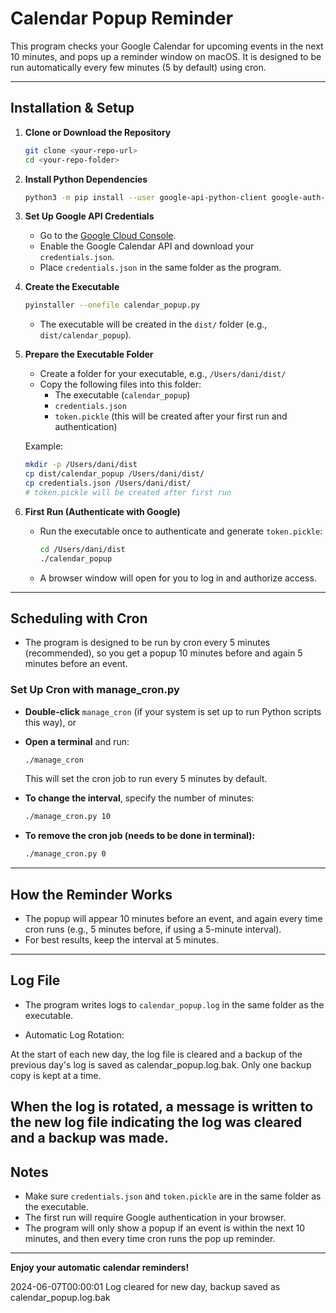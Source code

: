 # Calendar Popup Reminder

This program checks your Google Calendar for upcoming events in the next 10 minutes, and pops up a reminder window on macOS. It is designed to be run automatically every few minutes (5 by default) using cron.

---

## **Installation & Setup**

1. **Clone or Download the Repository**

   ```sh
   git clone <your-repo-url>
   cd <your-repo-folder>
   ```

2. **Install Python Dependencies**

   ```sh
   python3 -m pip install --user google-api-python-client google-auth-httplib2 google-auth-oauthlib wxPython python-crontab pyinstaller
   ```

3. **Set Up Google API Credentials**

   - Go to the [Google Cloud Console](https://console.developers.google.com/).
   - Enable the Google Calendar API and download your `credentials.json`.
   - Place `credentials.json` in the same folder as the program.

4. **Create the Executable**

   ```sh
   pyinstaller --onefile calendar_popup.py
   ```

   - The executable will be created in the `dist/` folder (e.g., `dist/calendar_popup`).

5. **Prepare the Executable Folder**

   - Create a folder for your executable, e.g., `/Users/dani/dist/`
   - Copy the following files into this folder:
     - The executable (`calendar_popup`)
     - `credentials.json`
     - `token.pickle` (this will be created after your first run and authentication)

   Example:
   ```sh
   mkdir -p /Users/dani/dist
   cp dist/calendar_popup /Users/dani/dist/
   cp credentials.json /Users/dani/dist/
   # token.pickle will be created after first run
   ```

6. **First Run (Authenticate with Google)**

   - Run the executable once to authenticate and generate `token.pickle`:
     ```sh
     cd /Users/dani/dist
     ./calendar_popup
     ```
   - A browser window will open for you to log in and authorize access.

---

## **Scheduling with Cron**

- The program is designed to be run by cron every 5 minutes (recommended), so you get a popup 10 minutes before and again 5 minutes before an event.

### **Set Up Cron with manage_cron.py**

- **Double-click** `manage_cron` (if your system is set up to run Python scripts this way), or
- **Open a terminal** and run:

  ```sh
  ./manage_cron
  ```

  This will set the cron job to run every 5 minutes by default.

- **To change the interval**, specify the number of minutes:

  ```sh
  ./manage_cron.py 10
  ```

- **To remove the cron job (needs to be done in terminal):**

  ```sh
  ./manage_cron.py 0
  ```

---

## **How the Reminder Works**

- The popup will appear 10 minutes before an event, and again every time cron runs (e.g., 5 minutes before, if using a 5-minute interval).
- For best results, keep the interval at 5 minutes.

---

## **Log File**

- The program writes logs to `calendar_popup.log` in the same folder as the executable.

- Automatic Log Rotation:

At the start of each new day, the log file is cleared and a backup of the previous day's log is saved as calendar_popup.log.bak. Only one backup copy is kept at a time.

When the log is rotated, a message is written to the new log file indicating the log was cleared and a backup was made.
---

## **Notes**

- Make sure `credentials.json` and `token.pickle` are in the same folder as the executable.
- The first run will require Google authentication in your browser.
- The program will only show a popup if an event is within the next 10 minutes, and then every time cron runs the pop up reminder.

---

**Enjoy your automatic calendar reminders!**

2024-06-07T00:00:01 Log cleared for new day, backup saved as calendar_popup.log.bak
